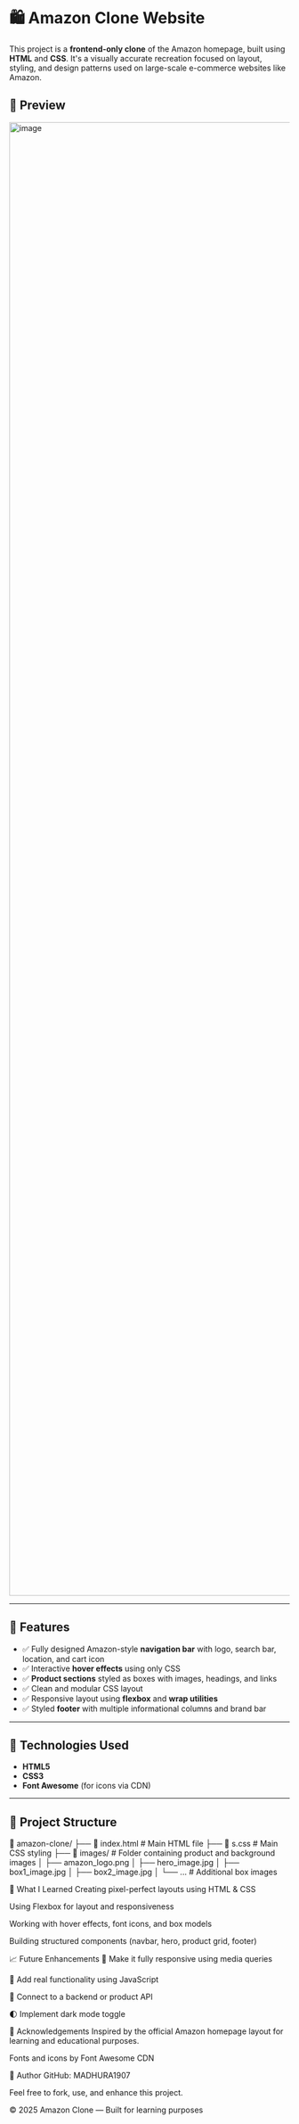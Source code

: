 # 🛍️ Amazon Clone Website

This project is a **frontend-only clone** of the Amazon homepage, built using **HTML** and **CSS**. It's a visually accurate recreation focused on layout, styling, and design patterns used on large-scale e-commerce websites like Amazon.

## 📸 Preview

<img width="1891" height="2644" alt="image" src="https://github.com/user-attachments/assets/39cec168-5b5b-4696-a24d-4d9897d76ed7" />

---

## 🚀 Features

- ✅ Fully designed Amazon-style **navigation bar** with logo, search bar, location, and cart icon
- ✅ Interactive **hover effects** using only CSS
- ✅ **Product sections** styled as boxes with images, headings, and links
- ✅ Clean and modular CSS layout
- ✅ Responsive layout using **flexbox** and **wrap utilities**
- ✅ Styled **footer** with multiple informational columns and brand bar

---

## 🧱 Technologies Used

- **HTML5**
- **CSS3**
- **Font Awesome** (for icons via CDN)

---

## 📂 Project Structure

📁 amazon-clone/
├── 📄 index.html # Main HTML file
├── 📄 s.css # Main CSS styling
├── 📁 images/ # Folder containing product and background images
│ ├── amazon_logo.png
│ ├── hero_image.jpg
│ ├── box1_image.jpg
│ ├── box2_image.jpg
│ └── ... # Additional box images

📌 What I Learned
Creating pixel-perfect layouts using HTML & CSS

Using Flexbox for layout and responsiveness

Working with hover effects, font icons, and box models

Building structured components (navbar, hero, product grid, footer)

📈 Future Enhancements
🔄 Make it fully responsive using media queries

🛒 Add real functionality using JavaScript

🔌 Connect to a backend or product API

🌓 Implement dark mode toggle

🙌 Acknowledgements
Inspired by the official Amazon homepage layout for learning and educational purposes.

Fonts and icons by Font Awesome CDN

👤 Author
GitHub: MADHURA1907

Feel free to fork, use, and enhance this project.

© 2025 Amazon Clone — Built for learning purposes
